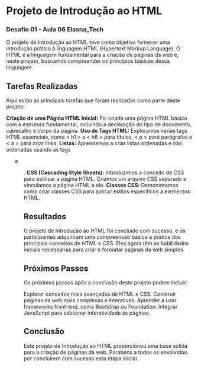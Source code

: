 
# Projeto de Introdução ao HTML

### Desafio  01 - Aula 06 Elasna_Tech

O projeto de Introdução ao HTML teve como objetivo fornecer uma introdução prática à linguagem HTML (Hypertext Markup Language). O HTML é a linguagem fundamental para a criação de páginas da web e, neste projeto, buscamos compreender os princípios básicos dessa linguagem.

## Tarefas Realizadas
Aqui estão as principais tarefas que foram realizadas como parte deste projeto:

**Criação de uma Página HTML Inicial:** Foi criada uma página HTML básica com a estrutura fundamental, incluindo a declaração do tipo de documento, cabeçalho e corpo da página.
**Uso de Tags HTML:**  Exploramos várias tags HTML essenciais, como < h1 > a < h6 > para títulos, < p > para parágrafos e < a > para criar links.
**Listas:** Aprendemos a criar listas ordenadas e não ordenadas usando as tags <ol> e <ul>.
**CSS (Cascading Style Sheets):** Introduzimos o conceito de CSS para estilizar a página HTML. Criamos um arquivo CSS separado e vinculamos a página HTML a ele.
**Classes CSS:** Demonstramos como criar classes CSS para aplicar estilos específicos a elementos HTML.

## Resultados

O projeto de Introdução ao HTML foi concluído com sucesso, e os participantes adquiriram uma compreensão básica e prática dos principais conceitos de HTML e CSS. Eles agora têm as habilidades iniciais necessárias para criar e formatar páginas da web simples.

## Próximos Passos
Os próximos passos após a conclusão deste projeto podem incluir:

Explorar conceitos mais avançados de HTML e CSS.
Construir páginas da web mais complexas e interativas.
Aprender a usar frameworks front-end, como Bootstrap ou Foundation.
Integrar JavaScript para adicionar interatividade às páginas.


## Conclusão
Este projeto de Introdução ao HTML proporcionou uma base sólida para a criação de páginas da web. Parabéns a todos os envolvidos por concluírem com sucesso esta etapa inicial. 



